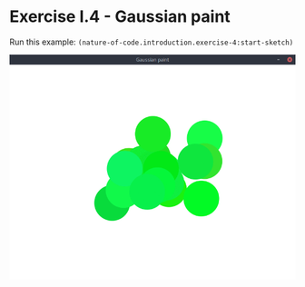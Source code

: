 # Exercise I.4 - Gaussian paint

Run this example: `(nature-of-code.introduction.exercise-4:start-sketch)`

![Exercise I.4 - Gaussian paint](/screenshots/Exercise%20I.4%20-%20Gaussian%20paint.gif)
